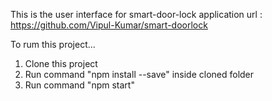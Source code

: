 This is the user interface for smart-door-lock application
url : https://github.com/Vipul-Kumar/smart-doorlock

To rum this project...
1. Clone this project
2. Run command "npm install --save" inside cloned folder
3. Run command "npm start"
